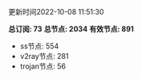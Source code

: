 更新时间2022-10-08 11:51:30

**总订阅: 73**
**总节点: 2034**
**有效节点: 891**
- ss节点: 554
- v2ray节点: 281
- trojan节点: 56

